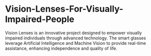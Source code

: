 # Vision-Lenses-For-Visually-Impaired-People
Vision Lenses is an innovative project designed to empower visually impaired individuals through advanced technology. The smart glasses leverage Artificial Intelligence and Machine Vision to provide real-time assistance, enhancing independence and quality of life.
